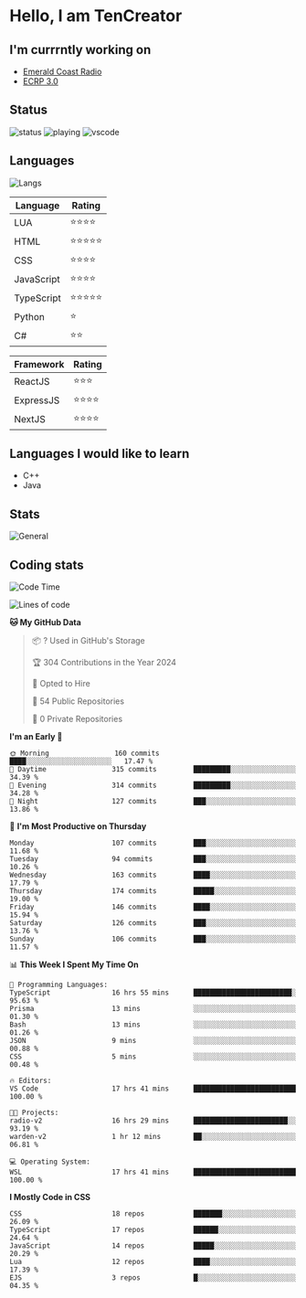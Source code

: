 # Hello, I am TenCreator

## I'm currrntly working on
- [Emerald Coast Radio](https://listen.emeraldcoastrp.com/)
- [ECRP 3.0](http://github.com/Emerald-Coast-Roleplay/)

## Status
![status](https://api.statusbadges.me/badge/status/518334475038359555?simple=true&style=for-the-badge)
![playing](https://api.statusbadges.me/badge/playing/518334475038359555?style=for-the-badge)
![vscode](https://api.statusbadges.me/badge/vscode/518334475038359555?style=for-the-badge)

## Languages
![Langs](https://github-readme-stats.vercel.app/api/top-langs/?username=tencreator&layout=compact&theme=radical)


|Language|Rating|
|--------|------|
|LUA|⭐️⭐️⭐️⭐️|
|HTML|⭐️⭐️⭐️⭐️⭐️|
|CSS|⭐️⭐️⭐️⭐️|
|JavaScript|⭐️⭐️⭐️⭐️|
|TypeScript|⭐️⭐️⭐️⭐️⭐️|
|Python|⭐️|
|C#|⭐️⭐️ |

|Framework|Rating|
|--------|------|
|ReactJS|⭐️⭐️⭐|
|ExpressJS|⭐️⭐️⭐️⭐️|
|NextJS|⭐️⭐️⭐⭐️|

## Languages I would like to learn
- C++
- Java

## Stats
![General](https://github-readme-stats.vercel.app/api?username=tencreator&show_icons=true&theme=radical)

## Coding stats

<!--START_SECTION:waka-->
![Code Time](http://img.shields.io/badge/Code%20Time-272%20hrs%2050%20mins-blue)

![Lines of code](https://img.shields.io/badge/From%20Hello%20World%20I%27ve%20Written-1.3%20million%20lines%20of%20code-blue)

**🐱 My GitHub Data** 

> 📦 ? Used in GitHub's Storage 
 > 
> 🏆 304 Contributions in the Year 2024
 > 
> 💼 Opted to Hire
 > 
> 📜 54 Public Repositories 
 > 
> 🔑 0 Private Repositories 
 > 
**I'm an Early 🐤** 

```text
🌞 Morning                160 commits         ████░░░░░░░░░░░░░░░░░░░░░   17.47 % 
🌆 Daytime                315 commits         █████████░░░░░░░░░░░░░░░░   34.39 % 
🌃 Evening                314 commits         █████████░░░░░░░░░░░░░░░░   34.28 % 
🌙 Night                  127 commits         ███░░░░░░░░░░░░░░░░░░░░░░   13.86 % 
```
📅 **I'm Most Productive on Thursday** 

```text
Monday                   107 commits         ███░░░░░░░░░░░░░░░░░░░░░░   11.68 % 
Tuesday                  94 commits          ███░░░░░░░░░░░░░░░░░░░░░░   10.26 % 
Wednesday                163 commits         ████░░░░░░░░░░░░░░░░░░░░░   17.79 % 
Thursday                 174 commits         █████░░░░░░░░░░░░░░░░░░░░   19.00 % 
Friday                   146 commits         ████░░░░░░░░░░░░░░░░░░░░░   15.94 % 
Saturday                 126 commits         ███░░░░░░░░░░░░░░░░░░░░░░   13.76 % 
Sunday                   106 commits         ███░░░░░░░░░░░░░░░░░░░░░░   11.57 % 
```


📊 **This Week I Spent My Time On** 

```text
💬 Programming Languages: 
TypeScript               16 hrs 55 mins      ████████████████████████░   95.63 % 
Prisma                   13 mins             ░░░░░░░░░░░░░░░░░░░░░░░░░   01.30 % 
Bash                     13 mins             ░░░░░░░░░░░░░░░░░░░░░░░░░   01.26 % 
JSON                     9 mins              ░░░░░░░░░░░░░░░░░░░░░░░░░   00.88 % 
CSS                      5 mins              ░░░░░░░░░░░░░░░░░░░░░░░░░   00.48 % 

🔥 Editors: 
VS Code                  17 hrs 41 mins      █████████████████████████   100.00 % 

🐱‍💻 Projects: 
radio-v2                 16 hrs 29 mins      ███████████████████████░░   93.19 % 
warden-v2                1 hr 12 mins        ██░░░░░░░░░░░░░░░░░░░░░░░   06.81 % 

💻 Operating System: 
WSL                      17 hrs 41 mins      █████████████████████████   100.00 % 
```

**I Mostly Code in CSS** 

```text
CSS                      18 repos            ███████░░░░░░░░░░░░░░░░░░   26.09 % 
TypeScript               17 repos            ██████░░░░░░░░░░░░░░░░░░░   24.64 % 
JavaScript               14 repos            █████░░░░░░░░░░░░░░░░░░░░   20.29 % 
Lua                      12 repos            ████░░░░░░░░░░░░░░░░░░░░░   17.39 % 
EJS                      3 repos             █░░░░░░░░░░░░░░░░░░░░░░░░   04.35 % 
```




<!--END_SECTION:waka-->
